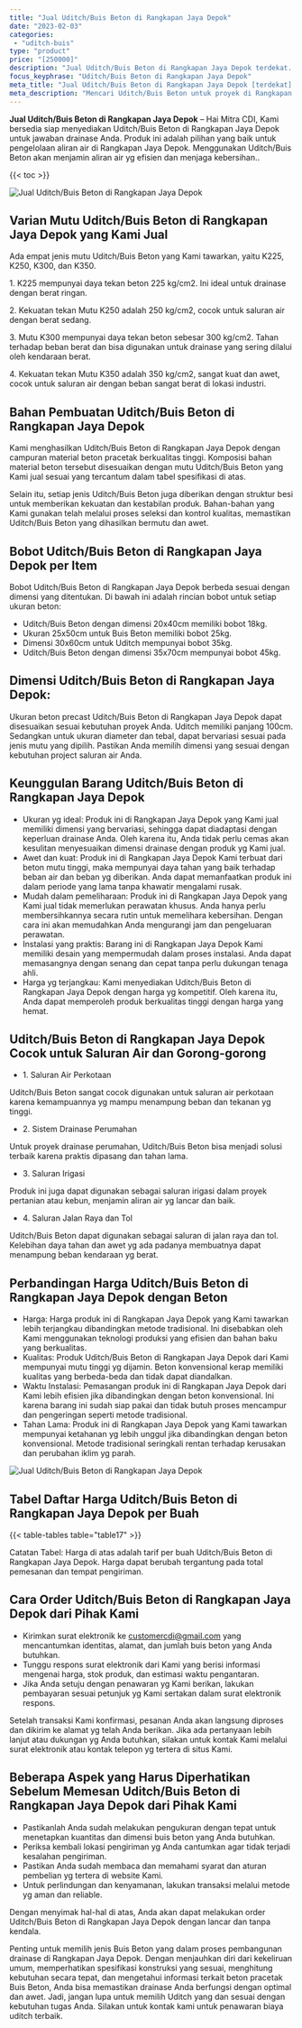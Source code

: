 ```yaml
---
title: "Jual Uditch/Buis Beton di Rangkapan Jaya Depok"
date: "2023-02-03"
categories:
 - "uditch-buis"
type: "product"
price: "[250000]"
description: "Jual Uditch/Buis Beton di Rangkapan Jaya Depok terdekat. Uditch/Buis Beton ini sering dipakai dalam proyek konstruksi sebagai saluran drainase yang praktis dan tahan lama. Hubungi kami untuk informasi lebih lanjut."
focus_keyphrase: "Uditch/Buis Beton di Rangkapan Jaya Depok"
meta_title: "Jual Uditch/Buis Beton di Rangkapan Jaya Depok [terdekat] - CDI"
meta_description: "Mencari Uditch/Buis Beton untuk proyek di Rangkapan Jaya Depok? Kami menawarkan Uditch/Buis Beton berkualitas untuk infrastruktur drainase. Segera dapatkan penawaran termurah sekarang."
---
```


**Jual Uditch/Buis Beton di Rangkapan Jaya Depok** – Hai Mitra CDI, Kami bersedia siap menyediakan Uditch/Buis Beton di Rangkapan Jaya Depok untuk jawaban drainase Anda. Produk ini adalah pilihan yang baik untuk pengelolaan aliran air di Rangkapan Jaya Depok. Menggunakan Uditch/Buis Beton akan menjamin aliran air yg efisien dan menjaga kebersihan..

{{< toc >}}

![Jual Uditch/Buis Beton di Rangkapan Jaya Depok](/images/uditch-buis/uditch-beton-28.jpg)

## Varian Mutu Uditch/Buis Beton di Rangkapan Jaya Depok yang Kami Jual

Ada empat jenis mutu Uditch/Buis Beton yang Kami tawarkan, yaitu K225, K250, K300, dan K350.

1\. K225 mempunyai daya tekan beton 225 kg/cm2. Ini ideal untuk drainase dengan berat ringan.

2\. Kekuatan tekan Mutu K250 adalah 250 kg/cm2, cocok untuk saluran air dengan berat sedang.

3\. Mutu K300 mempunyai daya tekan beton sebesar 300 kg/cm2. Tahan terhadap beban berat dan bisa digunakan untuk drainase yang sering dilalui oleh kendaraan berat.

4\. Kekuatan tekan Mutu K350 adalah 350 kg/cm2, sangat kuat dan awet, cocok untuk saluran air dengan beban sangat berat di lokasi industri.

## Bahan Pembuatan Uditch/Buis Beton di Rangkapan Jaya Depok

Kami menghasilkan Uditch/Buis Beton di Rangkapan Jaya Depok dengan campuran material beton pracetak berkualitas tinggi. Komposisi bahan material beton tersebut disesuaikan dengan mutu Uditch/Buis Beton yang Kami jual sesuai yang tercantum dalam tabel spesifikasi di atas.

Selain itu, setiap jenis Uditch/Buis Beton juga diberikan dengan struktur besi untuk memberikan kekuatan dan kestabilan produk. Bahan-bahan yang Kami gunakan telah melalui proses seleksi dan kontrol kualitas, memastikan Uditch/Buis Beton yang dihasilkan bermutu dan awet.

## Bobot Uditch/Buis Beton di Rangkapan Jaya Depok per Item

Bobot Uditch/Buis Beton di Rangkapan Jaya Depok berbeda sesuai dengan dimensi yang ditentukan. Di bawah ini adalah rincian bobot untuk setiap ukuran beton:

*   Uditch/Buis Beton dengan dimensi 20x40cm memiliki bobot 18kg.
*   Ukuran 25x50cm untuk Buis Beton memiliki bobot 25kg.
*   Dimensi 30x60cm untuk Uditch mempunyai bobot 35kg.
*   Uditch/Buis Beton dengan dimensi 35x70cm mempunyai bobot 45kg.

## Dimensi Uditch/Buis Beton di Rangkapan Jaya Depok:

Ukuran beton precast Uditch/Buis Beton di Rangkapan Jaya Depok dapat disesuaikan sesuai kebutuhan proyek Anda. Uditch memiliki panjang 100cm. Sedangkan untuk ukuran diameter dan tebal, dapat bervariasi sesuai pada jenis mutu yang dipilih. Pastikan Anda memilih dimensi yang sesuai dengan kebutuhan project saluran air Anda.

## Keunggulan Barang Uditch/Buis Beton di Rangkapan Jaya Depok

*   Ukuran yg ideal: Produk ini di Rangkapan Jaya Depok yang Kami jual memiliki dimensi yang bervariasi, sehingga dapat diadaptasi dengan keperluan drainase Anda. Oleh karena itu, Anda tidak perlu cemas akan kesulitan menyesuaikan dimensi drainase dengan produk yg Kami jual.
*   Awet dan kuat: Produk ini di Rangkapan Jaya Depok Kami terbuat dari beton mutu tinggi, maka mempunyai daya tahan yang baik terhadap beban air dan beban yg diberikan. Anda dapat memanfaatkan produk ini dalam periode yang lama tanpa khawatir mengalami rusak.
*   Mudah dalam pemeliharaan: Produk ini di Rangkapan Jaya Depok yang Kami jual tidak memerlukan perawatan khusus. Anda hanya perlu membersihkannya secara rutin untuk memelihara kebersihan. Dengan cara ini akan memudahkan Anda mengurangi jam dan pengeluaran perawatan.
*   Instalasi yang praktis: Barang ini di Rangkapan Jaya Depok Kami memiliki desain yang mempermudah dalam proses instalasi. Anda dapat memasangnya dengan senang dan cepat tanpa perlu dukungan tenaga ahli.
*   Harga yg terjangkau: Kami menyediakan Uditch/Buis Beton di Rangkapan Jaya Depok dengan harga yg kompetitif. Oleh karena itu, Anda dapat memperoleh produk berkualitas tinggi dengan harga yang hemat.

## Uditch/Buis Beton di Rangkapan Jaya Depok Cocok untuk Saluran Air dan Gorong-gorong

*   1\. Saluran Air Perkotaan

Uditch/Buis Beton sangat cocok digunakan untuk saluran air perkotaan karena kemampuannya yg mampu menampung beban dan tekanan yg tinggi.
*   2\. Sistem Drainase Perumahan

Untuk proyek drainase perumahan, Uditch/Buis Beton bisa menjadi solusi terbaik karena praktis dipasang dan tahan lama.
*   3\. Saluran Irigasi

Produk ini juga dapat digunakan sebagai saluran irigasi dalam proyek pertanian atau kebun, menjamin aliran air yg lancar dan baik.
*   4\. Saluran Jalan Raya dan Tol

Uditch/Buis Beton dapat digunakan sebagai saluran di jalan raya dan tol. Kelebihan daya tahan dan awet yg ada padanya membuatnya dapat menampung beban kendaraan yg berat.

## Perbandingan Harga Uditch/Buis Beton di Rangkapan Jaya Depok dengan Beton

*   Harga: Harga produk ini di Rangkapan Jaya Depok yang Kami tawarkan lebih terjangkau dibandingkan metode tradisional. Ini disebabkan oleh Kami menggunakan teknologi produksi yang efisien dan bahan baku yang berkualitas.
*   Kualitas: Produk Uditch/Buis Beton di Rangkapan Jaya Depok dari Kami mempunyai mutu tinggi yg dijamin. Beton konvensional kerap memiliki kualitas yang berbeda-beda dan tidak dapat diandalkan.
*   Waktu Instalasi: Pemasangan produk ini di Rangkapan Jaya Depok dari Kami lebih efisien jika dibandingkan dengan beton konvensional. Ini karena barang ini sudah siap pakai dan tidak butuh proses mencampur dan pengeringan seperti metode tradisional.
*   Tahan Lama: Produk ini di Rangkapan Jaya Depok yang Kami tawarkan mempunyai ketahanan yg lebih unggul jika dibandingkan dengan beton konvensional. Metode tradisional seringkali rentan terhadap kerusakan dan perubahan iklim yg parah.

![Jual Uditch/Buis Beton di Rangkapan Jaya Depok](/images/uditch-buis/buis-beton-01.jpg)

## Tabel Daftar Harga Uditch/Buis Beton di Rangkapan Jaya Depok per Buah

{{< table-tables table="table17" >}}

Catatan Tabel: Harga di atas adalah tarif per buah Uditch/Buis Beton di Rangkapan Jaya Depok. Harga dapat berubah tergantung pada total pemesanan dan tempat pengiriman.

## Cara Order Uditch/Buis Beton di Rangkapan Jaya Depok dari Pihak Kami

*   Kirimkan surat elektronik ke customercdi@gmail.com yang mencantumkan identitas, alamat, dan jumlah buis beton yang Anda butuhkan.
*   Tunggu respons surat elektronik dari Kami yang berisi informasi mengenai harga, stok produk, dan estimasi waktu pengantaran.
*   Jika Anda setuju dengan penawaran yg Kami berikan, lakukan pembayaran sesuai petunjuk yg Kami sertakan dalam surat elektronik respons.

Setelah transaksi Kami konfirmasi, pesanan Anda akan langsung diproses dan dikirim ke alamat yg telah Anda berikan. Jika ada pertanyaan lebih lanjut atau dukungan yg Anda butuhkan, silakan untuk kontak Kami melalui surat elektronik atau kontak telepon yg tertera di situs Kami.

## Beberapa Aspek yang Harus Diperhatikan Sebelum Memesan Uditch/Buis Beton di Rangkapan Jaya Depok dari Pihak Kami

*   Pastikanlah Anda sudah melakukan pengukuran dengan tepat untuk menetapkan kuantitas dan dimensi buis beton yang Anda butuhkan.
*   Periksa kembali lokasi pengiriman yg Anda cantumkan agar tidak terjadi kesalahan pengiriman.
*   Pastikan Anda sudah membaca dan memahami syarat dan aturan pembelian yg tertera di website Kami.
*   Untuk perlindungan dan kenyamanan, lakukan transaksi melalui metode yg aman dan reliable.

Dengan menyimak hal-hal di atas, Anda akan dapat melakukan order Uditch/Buis Beton di Rangkapan Jaya Depok dengan lancar dan tanpa kendala.

Penting untuk memilih jenis Buis Beton yang dalam proses pembangunan drainase di Rangkapan Jaya Depok. Dengan menjauhkan diri dari kekeliruan umum, memperhatikan spesifikasi konstruksi yang sesuai, menghitung kebutuhan secara tepat, dan mengetahui informasi terkait beton pracetak Buis Beton, Anda bisa memastikan drainase Anda berfungsi dengan optimal dan awet. Jadi, jangan lupa untuk memilih Uditch yang dan sesuai dengan kebutuhan tugas Anda. Silakan untuk kontak kami untuk penawaran biaya uditch terbaik.